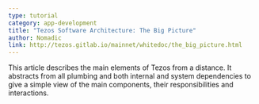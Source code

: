 ```yaml
---
type: tutorial
category: app-development
title: "Tezos Software Architecture: The Big Picture"
author: Nomadic
link: http://tezos.gitlab.io/mainnet/whitedoc/the_big_picture.html
---
```


This article describes the main elements of Tezos from a distance. It abstracts from all plumbing and both internal and system dependencies to give a simple view of the main components, their responsibilities and interactions.
